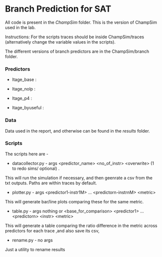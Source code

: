 # Branch Prediction for SAT

All code is present in the _ChampSim_ folder. This is the version of ChampSim used in the lab.

Instructions:
For the scripts traces should be inside ChampSim/traces (alternatively change the variable values in the scripts).

The different versions of branch predictors are in the ChampSim/branch folder. 

### Predictors
- ltage_base : 

- ltage_nolp :

- ltage_p4 :

- ltage_byuseful : 

### Data
Data used in the report, and otherwise can be found in the _results_ folder.  <fill this>


### Scripts
The scripts here are - 
- datacollector.py - args <predictor_name> <no_of_instr> <overwrite> \<overwrite> (1 to redo sims/ optional) .

This will run the simulation if necessary, and then geenrate a csv from the txt outputs. Paths are within traces by default.

- plotter.py - args \<predictor1-instr1M> ... \<predictorn-instrnM> \<metric>

This will generate bar/line plots comparing these for the same metric.

- table.py - args nothing or  \<base_for_comparison> \<predictor1> ... \<predictorn> \<instr> \<metric> 

This will generate a table comparing the ratio difference in the metric across predictors for each trace ,and also save its csv,

- rename.py - no args

Just a utility to rename results

